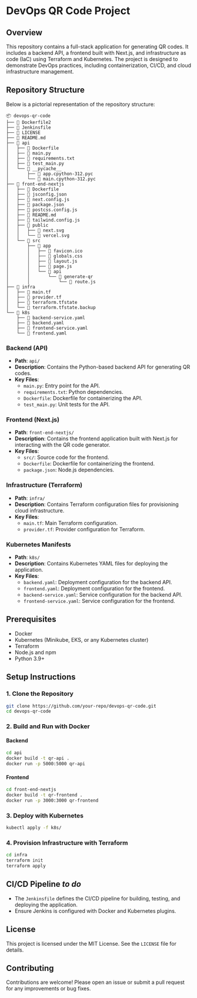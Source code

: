 # DevOps QR Code Project

## Overview
This repository contains a full-stack application for generating QR codes. It includes a backend API, a frontend built with Next.js, and infrastructure as code (IaC) using Terraform and Kubernetes. The project is designed to demonstrate DevOps practices, including containerization, CI/CD, and cloud infrastructure management.

## Repository Structure

Below is a pictorial representation of the repository structure:

```
📦 devops-qr-code
├── 📄 Dockerfile2
├── 📄 Jenkinsfile
├── 📄 LICENSE
├── 📄 README.md
├── 📂 api
│   ├── 📄 Dockerfile
│   ├── 📄 main.py
│   ├── 📄 requirements.txt
│   ├── 📄 test_main.py
│   └── 📂 __pycache__
│       ├── 📄 app.cpython-312.pyc
│       └── 📄 main.cpython-312.pyc
├── 📂 front-end-nextjs
│   ├── 📄 Dockerfile
│   ├── 📄 jsconfig.json
│   ├── 📄 next.config.js
│   ├── 📄 package.json
│   ├── 📄 postcss.config.js
│   ├── 📄 README.md
│   ├── 📄 tailwind.config.js
│   ├── 📂 public
│   │   ├── 📄 next.svg
│   │   └── 📄 vercel.svg
│   └── 📂 src
│       ├── 📂 app
│       │   ├── 📄 favicon.ico
│       │   ├── 📄 globals.css
│       │   ├── 📄 layout.js
│       │   ├── 📄 page.js
│       │   └── 📂 api
│       │       └── 📂 generate-qr
│       │           └── 📄 route.js
├── 📂 infra
│   ├── 📄 main.tf
│   ├── 📄 provider.tf
│   ├── 📄 terraform.tfstate
│   └── 📄 terraform.tfstate.backup
└── 📂 k8s
    ├── 📄 backend-service.yaml
    ├── 📄 backend.yaml
    ├── 📄 frontend-service.yaml
    └── 📄 frontend.yaml
```

### Backend (API)
- **Path**: `api/`
- **Description**: Contains the Python-based backend API for generating QR codes.
- **Key Files**:
  - `main.py`: Entry point for the API.
  - `requirements.txt`: Python dependencies.
  - `Dockerfile`: Dockerfile for containerizing the API.
  - `test_main.py`: Unit tests for the API.

### Frontend (Next.js)
- **Path**: `front-end-nextjs/`
- **Description**: Contains the frontend application built with Next.js for interacting with the QR code generator.
- **Key Files**:
  - `src/`: Source code for the frontend.
  - `Dockerfile`: Dockerfile for containerizing the frontend.
  - `package.json`: Node.js dependencies.

### Infrastructure (Terraform)
- **Path**: `infra/`
- **Description**: Contains Terraform configuration files for provisioning cloud infrastructure.
- **Key Files**:
  - `main.tf`: Main Terraform configuration.
  - `provider.tf`: Provider configuration for Terraform.

### Kubernetes Manifests
- **Path**: `k8s/`
- **Description**: Contains Kubernetes YAML files for deploying the application.
- **Key Files**:
  - `backend.yaml`: Deployment configuration for the backend API.
  - `frontend.yaml`: Deployment configuration for the frontend.
  - `backend-service.yaml`: Service configuration for the backend API.
  - `frontend-service.yaml`: Service configuration for the frontend.

## Prerequisites
- Docker
- Kubernetes (Minikube, EKS, or any Kubernetes cluster)
- Terraform
- Node.js and npm
- Python 3.9+

## Setup Instructions

### 1. Clone the Repository
```bash
git clone https://github.com/your-repo/devops-qr-code.git
cd devops-qr-code
```

### 2. Build and Run with Docker
#### Backend
```bash
cd api
docker build -t qr-api .
docker run -p 5000:5000 qr-api
```

#### Frontend
```bash
cd front-end-nextjs
docker build -t qr-frontend .
docker run -p 3000:3000 qr-frontend
```

### 3. Deploy with Kubernetes
```bash
kubectl apply -f k8s/
```

### 4. Provision Infrastructure with Terraform
```bash
cd infra
terraform init
terraform apply
```

## CI/CD Pipeline *to do*
- The `Jenkinsfile` defines the CI/CD pipeline for building, testing, and deploying the application.
- Ensure Jenkins is configured with Docker and Kubernetes plugins.

## License
This project is licensed under the MIT License. See the `LICENSE` file for details.

## Contributing
Contributions are welcome! Please open an issue or submit a pull request for any improvements or bug fixes.


